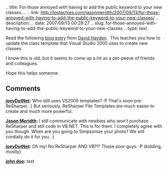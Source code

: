.. title: For those annoyed with having to add the public keyword to your new classes....
.. link: http://lostechies.com/jasonmeridth/2007/09/13/for-those-annoyed-with-having-to-add-the-public-keyword-to-your-new-classes/
.. description: 
.. date: 2007/09/13 00:28:27
.. slug: for-those-annoyed-with-having-to-add-the-public-keyword-to-your-new-classes
.. type: text


Read the following [blog entry](http://davidhayden.com/blog/dave/archive/2005/11/05/2556.aspx) from [David Hayden](http://www.davidhayden.com/davidhayden/default.aspx).  This teaches you how to update the class template that Visual Studio 2005 uses to create new classes.

I know this is old, but it seems to come up a lot as a pet-peeve of friends and colleagues.

Hope this helps someone.

## Comments

**[joeyDotNet](#85 "2007-09-13 01:03:34"):** Who still uses VS2005 templates? :P That's sooo pre-ReSharper. :) But seriously, ReSharper File Templates are much easier to create and much more powerful.

**[Jason Meridth](#86 "2007-09-13 01:12:56"):** I still communicate with newbies who won't purchase ReSharper and still code in VB.NET. This is for them. I completely agree with you though. When are you going to Simpsonize your photo? We will cordially do it for you. :)

**[joeyDotNet](#87 "2007-09-13 01:48:19"):** Oh my! No ReSharper AND VB?!? Those poor guys. :P (kidding, mostly)

**[john doe](#88 "2007-09-15 11:12:48"):** test

